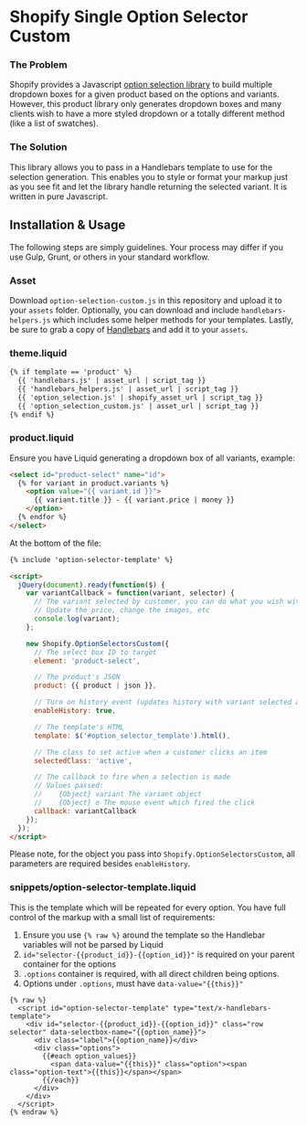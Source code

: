 # Shopify Single Option Selector Custom

### The Problem

Shopify provides a Javascript [option selection library](https://docs.shopify.com/themes/customization/products/use-products-with-multiple-options) to build multiple dropdown boxes for a given product based on the options and variants. However, this product library only generates dropdown boxes and many clients wish to have a more styled dropdown or a totally different method (like a list of swatches).

### The Solution

This library allows you to pass in a Handlebars template to use for the selection generation. This enables you to style or format your markup just as you see fit and let the library handle returning the selected variant. It is written in pure Javascript.

## Installation & Usage

The following steps are simply guidelines. Your process may differ if you use Gulp, Grunt, or others in your standard workflow.

### Asset

Download `option-selection-custom.js` in this repository and upload it to your `assets` folder. Optionally, you can download and include `handlebars-helpers.js` which includes some helper methods for your templates. Lastly, be sure to grab a copy of [Handlebars](handlebarsjs.com) and add it to your `assets`.

### theme.liquid

```html
{% if template == 'product' %}
  {{ 'handlebars.js' | asset_url | script_tag }}
  {{ 'handlebars_helpers.js' | asset_url | script_tag }}
  {{ 'option_selection.js' | shopify_asset_url | script_tag }}
  {{ 'option_selection_custom.js' | asset_url | script_tag }}
{% endif %}
```

### product.liquid

Ensure you have Liquid generating a dropdown box of all variants, example:

```html
<select id="product-select" name="id">
  {% for variant in product.variants %}
    <option value="{{ variant.id }}">
      {{ variant.title }} - {{ variant.price | money }}
    </option>
  {% endfor %}
</select>
```

At the bottom of the file:

```html
{% include 'option-selector-template' %}

<script>
  jQuery(document).ready(function($) {
    var variantCallback = function(variant, selector) {
      // The variant selected by customer, you can do what you wish with the object
      // Update the price, change the images, etc
      console.log(variant);
    };

    new Shopify.OptionSelectorsCustom({
      // The select box ID to target
      element: 'product-select',

      // The product's JSON
      product: {{ product | json }},

      // Turn on history event (updates history with variant selected and updates URL)
      enableHistory: true,

      // The template's HTML
      template: $('#option_selector_template').html(),

      // The class to set active when a customer clicks an item
      selectedClass: 'active',

      // The callback to fire when a selection is made
      // Values passed:
      //    {Object} variant The variant object
      //    {Object} e The mouse event which fired the click
      callback: variantCallback
    });
  });
</script>
```

Please note, for the object you pass into `Shopify.OptionSelectorsCustom`, all parameters are required besides `enableHistory`.

### snippets/option-selector-template.liquid

This is the template which will be repeated for every option. You have full control of the markup with a small list of requirements:

1. Ensure you use `{% raw %}` around the template so the Handlebar variables will not be parsed by Liquid
2. `id="selector-{{product_id}}-{{option_id}}"` is required on your parent container for the options
3. `.options` container is required, with all direct children being options.
3. Options under `.options`, must have `data-value="{{this}}"`

```
{% raw %}
  <script id="option-selector-template" type="text/x-handlebars-template">
    <div id="selector-{{product_id}}-{{option_id}}" class="row selector" data-selectbox-name="{{option_name}}">
      <div class="label">{{option_name}}</div>
      <div class="options">
        {{#each option_values}}
          <span data-value="{{this}}" class="option"><span class="option-text">{{this}}</span></span>
        {{/each}}
      </div>
    </div>
  </script>
{% endraw %}
```